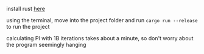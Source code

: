 install rust [here](https://www.rust-lang.org/learn/get-started)

using the terminal, move into the project folder and run `cargo run --release` to run the project

calculating PI with 1B iterations takes about a minute, so don't worry about the program seemingly hanging
